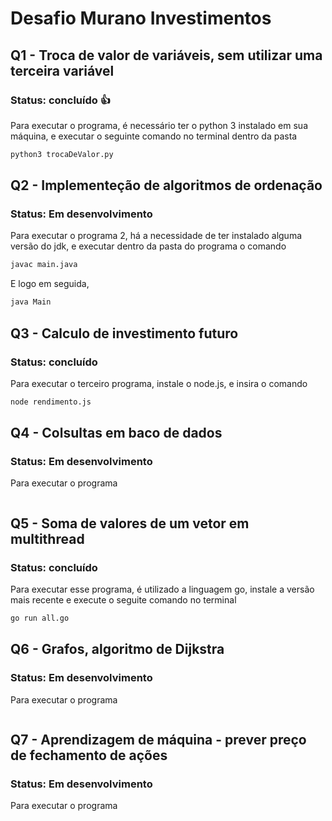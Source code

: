 # Desafio Murano Investimentos

## Q1 - Troca de valor de variáveis, sem utilizar uma terceira variável
### Status: concluído :thumbsup:
Para executar o programa, é necessário ter o python 3 instalado em sua máquina, e executar o seguinte comando no terminal dentro da pasta
```bash
python3 trocaDeValor.py
```

## Q2 - Implementeção de algoritmos de ordenação
### Status: Em desenvolvimento
Para executar o programa 2, há a necessidade de ter instalado alguma versão do jdk, e executar dentro da pasta do programa o comando
```bash
javac main.java
```
E logo em seguida,
```bash
java Main
```

## Q3 - Calculo de investimento futuro
### Status: concluído
Para executar o terceiro programa, instale o node.js, e insira o comando
```bash
node rendimento.js
```

## Q4 - Colsultas em baco de dados
### Status: Em desenvolvimento
Para executar o programa
```bash

```

## Q5 - Soma de valores de um vetor em multithread
### Status: concluído
Para executar esse programa, é utilizado a linguagem go, instale a versão mais recente e execute o seguite comando no terminal
```bash
go run all.go
```

## Q6 - Grafos, algoritmo de Dijkstra
### Status: Em desenvolvimento
Para executar o programa
```bash

```

## Q7 - Aprendizagem de máquina - prever preço de fechamento de ações
### Status: Em desenvolvimento
Para executar o programa
```bash

```
